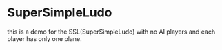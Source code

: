 # SuperSimpleLudo

this is a demo for the SSL(SuperSimpleLudo) with no AI players and each player has only one plane.

